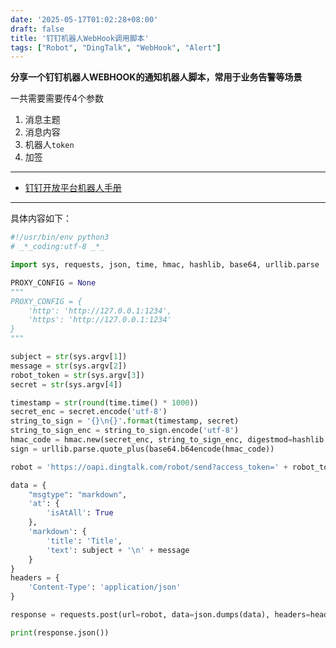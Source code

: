 ```yaml
---
date: '2025-05-17T01:02:28+08:00'
draft: false
title: '钉钉机器人WebHook调用脚本'
tags: ["Robot", "DingTalk", "WebHook", "Alert"]
---
```


**分享一个钉钉机器人WEBHOOK的通知机器人脚本，常用于业务告警等场景**

一共需要需要传4个参数
1. 消息主题
2. 消息内容
3. 机器人`token`
4. 加签

---

- [钉钉开放平台机器人手册](https://open.dingtalk.com/document/orgapp/enterprise-internal-robots-send-markdown-messages)

---

具体内容如下：

```python
#!/usr/bin/env python3
# _*_coding:utf-8 _*_

import sys, requests, json, time, hmac, hashlib, base64, urllib.parse

PROXY_CONFIG = None
"""
PROXY_CONFIG = {
    'http': 'http://127.0.0.1:1234', 
    'https': 'http://127.0.0.1:1234' 
}
"""

subject = str(sys.argv[1])
message = str(sys.argv[2])
robot_token = str(sys.argv[3])
secret = str(sys.argv[4])

timestamp = str(round(time.time() * 1000))
secret_enc = secret.encode('utf-8')
string_to_sign = '{}\n{}'.format(timestamp, secret)
string_to_sign_enc = string_to_sign.encode('utf-8')
hmac_code = hmac.new(secret_enc, string_to_sign_enc, digestmod=hashlib.sha256).digest()
sign = urllib.parse.quote_plus(base64.b64encode(hmac_code))

robot = 'https://oapi.dingtalk.com/robot/send?access_token=' + robot_token + '&timestamp=' + timestamp + '&sign=' + sign

data = {
    "msgtype": "markdown",
    'at': {
        'isAtAll': True
    },
    'markdown': {
        'title': 'Title',
        'text': subject + '\n' + message
    }
}
headers = {
    'Content-Type': 'application/json'
}

response = requests.post(url=robot, data=json.dumps(data), headers=headers, proxies=PROXY_CONFIG)

print(response.json())
```